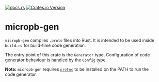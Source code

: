 [![docs.rs](https://img.shields.io/docsrs/micropb-gen)](https://docs.rs/micropb-gen/latest/micropb-gen)
[![Crates.io Version](https://img.shields.io/crates/v/micropb-gen)](https://crates.io/crates/micropb-gen)

# micropb-gen

`micropb-gen` compiles `.proto` files into Rust. It is intended to be used inside `build.rs` for build-time code generation.

The entry point of this crate is the `Generator` type. Configuration of code generator behaviour is handled by the `Config` type.

**Note:** `micropb-gen` requires [`protoc`](https://grpc.io/docs/protoc-installation/) to be installed on the PATH to run the code generator.
